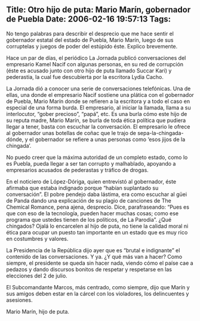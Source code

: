 Title: Otro hijo de puta: Mario Marín, gobernador de Puebla
Date: 2006-02-16 19:57:13
Tags: 
---
<p>No tengo palabras para describir el desprecio que me hace sentir el gobernador estatal del estado de Puebla, Mario Marín, luego de sus corruptelas y juegos de poder del estúpido éste. Explico brevemente.</p>

<p>Hace un par de días, el periódico La Jornada publicó conversaciones del empresario Kamel Nacif con algunas personas, en su red de corrupción (éste es acusado junto con otro hijo de puta llamado Succar Kari) y pederastia, la cual fue descubierta por la escritora Lydia Cacho.</p>

<p>La Jornada dió a conocer una serie de conversaciones telefónicas. Una de ellas, una donde el empresario Nacif sostiene una plática con el gobernador de Puebla, Mario Marín donde se refieren a la escritora y a todo el caso en especial de una forma burda. El empresario, al iniciar la llamada, llama a su interlocutor, &#8220;gober precioso&#8221;, &#8220;papá&#8221;, etc. Es una burla cómo este hijo de su reputa madre, Mario Marín, se burla de toda ética política que pudiera llegar a tener, basta con escuchar la conversación. El empresario le ofrece al gobernador unas botellas de coñac que le trajo de sepa-la-chingada-dónde, y el gobernador se refiere a unas personas como &#8216;esos jijos de la chingada&#8217;.</p>

<p>No puedo creer que la máxima autoridad de un completo estado, como lo es Puebla, pueda llegar a ser tan corrupto y malhablado, apoyando a empresarios acusados de pederastas y tráfico de drogas.</p>

<p>En el noticiero de López-Dóriga, quien entrevistó al gobernador, éste afirmaba que estaba indignado porque &#8220;habían suplantado su conversación&#8221;. El pobre pendejo daba lástima, era como escuchar al güei de Panda dando una explicación de su plagio de canciones de The Chemical Romance, pena ajena, desprecio. Dice, parafraseando: &#8220;Pues es que con eso de la tecnología, pueden hacer muchas cosas; como ese programa que ustedes tienen de los políticos, de La Parodia&#8221;. ¿Qué chingados? Ojalá lo encarcelen al hijo de puta, no tiene la calidad moral ni ética para ocupar un puesto tan importante en un estado que es muy rico en costumbres y valores.</p>

<p>La Presidencia de la República dijo ayer que es &#8220;brutal e indignante&#8221; el contenido de las conversaciones. Y ya. ¿Y qué más van a hacer? Como siempre, el presidente se queda sin hacer nada, viendo cómo el paíse cae a pedazos y dando discursos bonitos de respetar y respetarse en las elecciones del 2 de julio.</p>

<p>El Subcomandante Marcos, más centrado, como siempre, dijo que Marín y sus amigos deben estar en la cárcel con los violadores, los delincuentes y asesiones.</p>

<p>Mario Marín, hijo de puta.</p>
